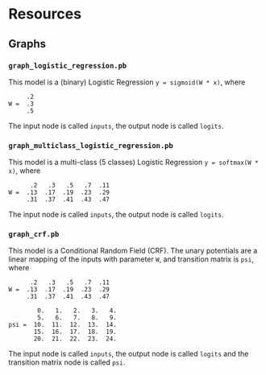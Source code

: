 # Resources

## Graphs

### `graph_logistic_regression.pb`

This model is a (binary) Logistic Regression `y = sigmoid(W * x)`, where
```
     .2
W =  .3
     .5
```
The input node is called `inputs`, the output node is called `logits`.

### `graph_multiclass_logistic_regression.pb`

This model is a multi-class (5 classes) Logistic Regression `y = softmax(W * x)`, where
```
      .2   .3   .5   .7  .11
W =  .13  .17  .19  .23  .29
     .31  .37  .41  .43  .47
```
The input node is called `inputs`, the output node is called `logits`.

### `graph_crf.pb`

This model is a Conditional Random Field (CRF). The unary potentials are a linear mapping of the inputs with parameter `W`, and transition matrix is `psi`, where
```
      .2   .3   .5   .7  .11
W =  .13  .17  .19  .23  .29
     .31  .37  .41  .43  .47

        0.   1.   2.   3.   4.
        5.   6.   7.   8.   9.
psi =  10.  11.  12.  13.  14.
       15.  16.  17.  18.  19.
       20.  21.  22.  23.  24.
```
The input node is called `inputs`, the output node is called `logits` and the transition matrix node is called `psi`.
